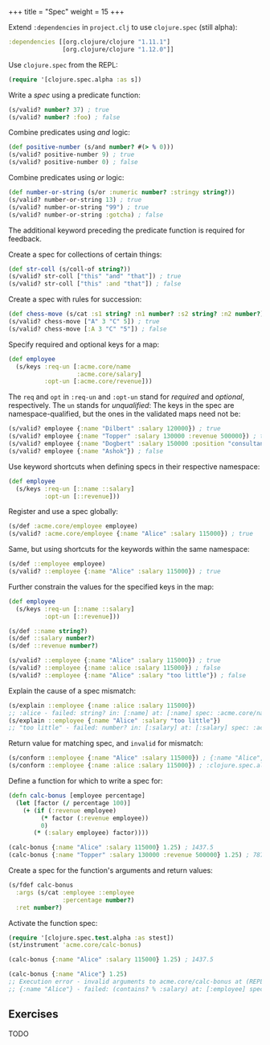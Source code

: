 +++
title = "Spec"
weight = 15
+++

Extend `:dependencies` in `project.clj` to use `clojure.spec` (still alpha):

```clojure
:dependencies [[org.clojure/clojure "1.11.1"]
               [org.clojure/clojure "1.12.0"]]
```

Use `clojure.spec` from the REPL:

```clojure
(require '[clojure.spec.alpha :as s])
```

Write a _spec_ using a predicate function:

```clojure
(s/valid? number? 37) ; true
(s/valid? number? :foo) ; false
```

Combine predicates using _and_ logic:

```clojure
(def positive-number (s/and number? #(> % 0)))
(s/valid? positive-number 9) ; true
(s/valid? positive-number 0) ; false
```

Combine predicates using _or_ logic:

```clojure
(def number-or-string (s/or :numeric number? :stringy string?))
(s/valid? number-or-string 13) ; true
(s/valid? number-or-string "99") ; true
(s/valid? number-or-string :gotcha) ; false
```

The additional keyword preceding the predicate function is required for feedback.

Create a spec for collections of certain things:

```clojure
(def str-coll (s/coll-of string?))
(s/valid? str-coll ["this" "and" "that"]) ; true
(s/valid? str-coll ["this" :and "that"]) ; false
```

Create a spec with rules for succession:

```clojure
(def chess-move (s/cat :s1 string? :n1 number? :s2 string? :n2 number?))
(s/valid? chess-move ["A" 3 "C" 5]) ; true
(s/valid? chess-move [:A 3 "C" "5"]) ; false
```

Specify required and optional keys for a map:

```clojure
(def employee
  (s/keys :req-un [:acme.core/name
                   :acme.core/salary]
          :opt-un [:acme.core/revenue]))
```

The `req` and `opt` in `:req-un` and `:opt-un` stand for _required_
and _optional_, respectively. The `un` stands for _unqualified_: The
keys in the spec are namespace-qualified, but the ones in the
validated maps need not be:

```clojure
(s/valid? employee {:name "Dilbert" :salary 120000}) ; true
(s/valid? employee {:name "Topper" :salary 130000 :revenue 500000}) ; true
(s/valid? employee {:name "Dogbert" :salary 150000 :position "consultant"}) ; true
(s/valid? employee {:name "Ashok"}) ; false
```

Use keyword shortcuts when defining specs in their respective namespace:

```clojure
(def employee
  (s/keys :req-un [::name ::salary]
          :opt-un [::revenue]))
```

Register and use a spec globally:

```clojure
(s/def :acme.core/employee employee)
(s/valid? :acme.core/employee {:name "Alice" :salary 115000}) ; true
```

Same, but using shortcuts for the keywords within the same namespace:

```clojure
(s/def ::employee employee)
(s/valid? ::employee {:name "Alice" :salary 115000}) ; true
```

Further constrain the values for the specified keys in the map:

```clojure
(def employee
  (s/keys :req-un [::name ::salary]
          :opt-un [::revenue]))

(s/def ::name string?)
(s/def ::salary number?)
(s/def ::revenue number?)

(s/valid? ::employee {:name "Alice" :salary 115000}) ; true
(s/valid? ::employee {:name :alice :salary 115000}) ; false
(s/valid? ::employee {:name "Alice" :salary "too little"}) ; false
```

Explain the cause of a spec mismatch:

```clojure
(s/explain ::employee {:name :alice :salary 115000})
;; :alice - failed: string? in: [:name] at: [:name] spec: :acme.core/name
(s/explain ::employee {:name "Alice" :salary "too little"})
;; "too little" - failed: number? in: [:salary] at: [:salary] spec: :acme.core/salary
```

Return value for matching spec, and `invalid` for mismatch:

```clojure
(s/conform ::employee {:name "Alice" :salary 115000}) ; {:name "Alice", :salary 115000}
(s/conform ::employee {:name :alice :salary 115000}) ; :clojure.spec.alpha/invalid
```

Define a function for which to write a spec for:

```clojure
(defn calc-bonus [employee percentage]
  (let [factor (/ percentage 100)]
    (+ (if (:revenue employee)
         (* factor (:revenue employee))
         0)
       (* (:salary employee) factor))))

(calc-bonus {:name "Alice" :salary 115000} 1.25) ; 1437.5
(calc-bonus {:name "Topper" :salary 130000 :revenue 500000} 1.25) ; 7875.0
```

Create a spec for the function's arguments and return values:

```clojure
(s/fdef calc-bonus
  :args (s/cat :employee ::employee
               :percentage number?)
  :ret number?)
```

Activate the function spec:

```clojure
(require '[clojure.spec.test.alpha :as stest])
(st/instrument 'acme.core/calc-bonus)

(calc-bonus {:name "Alice" :salary 115000} 1.25) ; 1437.5

(calc-bonus {:name "Alice"} 1.25)
;; Execution error - invalid arguments to acme.core/calc-bonus at (REPL:94).
;; {:name "Alice"} - failed: (contains? % :salary) at: [:employee] spec: :acme.core/employee
```

## Exercises

TODO